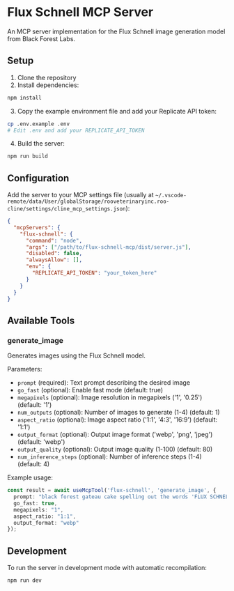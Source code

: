 # Flux Schnell MCP Server

An MCP server implementation for the Flux Schnell image generation model from Black Forest Labs.

## Setup

1. Clone the repository
2. Install dependencies:
```bash
npm install
```
3. Copy the example environment file and add your Replicate API token:
```bash
cp .env.example .env
# Edit .env and add your REPLICATE_API_TOKEN
```
4. Build the server:
```bash
npm run build
```

## Configuration

Add the server to your MCP settings file (usually at `~/.vscode-remote/data/User/globalStorage/rooveterinaryinc.roo-cline/settings/cline_mcp_settings.json`):

```json
{
  "mcpServers": {
    "flux-schnell": {
      "command": "node",
      "args": ["/path/to/flux-schnell-mcp/dist/server.js"],
      "disabled": false,
      "alwaysAllow": [],
      "env": {
        "REPLICATE_API_TOKEN": "your_token_here"
      }
    }
  }
}
```

## Available Tools

### generate_image

Generates images using the Flux Schnell model.

Parameters:
- `prompt` (required): Text prompt describing the desired image
- `go_fast` (optional): Enable fast mode (default: true)
- `megapixels` (optional): Image resolution in megapixels ('1', '0.25') (default: '1')
- `num_outputs` (optional): Number of images to generate (1-4) (default: 1)
- `aspect_ratio` (optional): Image aspect ratio ('1:1', '4:3', '16:9') (default: '1:1')
- `output_format` (optional): Output image format ('webp', 'png', 'jpeg') (default: 'webp')
- `output_quality` (optional): Output image quality (1-100) (default: 80)
- `num_inference_steps` (optional): Number of inference steps (1-4) (default: 4)

Example usage:
```typescript
const result = await useMcpTool('flux-schnell', 'generate_image', {
  prompt: "black forest gateau cake spelling out the words 'FLUX SCHNELL', tasty, food photography, dynamic shot",
  go_fast: true,
  megapixels: "1",
  aspect_ratio: "1:1",
  output_format: "webp"
});
```

## Development

To run the server in development mode with automatic recompilation:

```bash
npm run dev